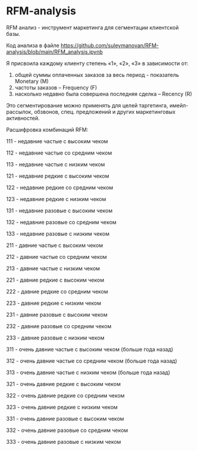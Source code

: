 # RFM-analysis
RFM анализ - инструмент маркетинга для сегментации клиентской базы.

Код анализа в файле https://github.com/suleymanovan/RFM-analysis/blob/main/RFM_analysis.ipynb

Я присвоила каждому клиенту степень «1», «2», «3» в зависимости от:
1. общей суммы оплаченных заказов за весь период - показатель Monetary (M)
2. частоты заказов – Frequency (F)
3. насколько недавно была совершена последняя сделка – Recency (R)

Это сегментирование можно применять для целей таргетинга, имейл-рассылок, обзвонов, спец. предложений и других маркетинговых активностей.

Расшифровка комбинаций RFM:

111 - недавние частые с высоким чеком

112 - недавние частые со средним чеком

113 - недавние частые с низким чеком

121 - недавние редкие с высоким чеком

122 - недавние редкие со средним чеком

123 - недавние редкие с низким чеком

131 - недавние разовые с высоким чеком

132 - недавние разовые со средним чеком

133 - недавние разовые с низким чеком

211 - давние частые с высоким чеком

212 - давние частые со средним чеком

213 - давние частые с низким чеком

221 - давние редкие с высоким чеком

222 - давние редкие со средним чеком

223 - давние редкие с низким чеком

231 - давние разовые с высоким чеком

232 - давние разовые со средним чеком

233 - давние разовые с низким чеком

311 -  очень давние частые с высоким чеком (больше года назад)

312 - очень давние частые со средним чеком (больше года назад)

313 - очень давние частые с низким чеком (больше года назад)

321 - очень давние редкие с высоким чеком

322 - очень давние редкие со средним чеком

323 - очень давние редкие с низким чеком

331 - очень давние разовые с высоким чеком

332 - очень давние разовые со средним чеком

333 - очень давние разовые с низким чеком
